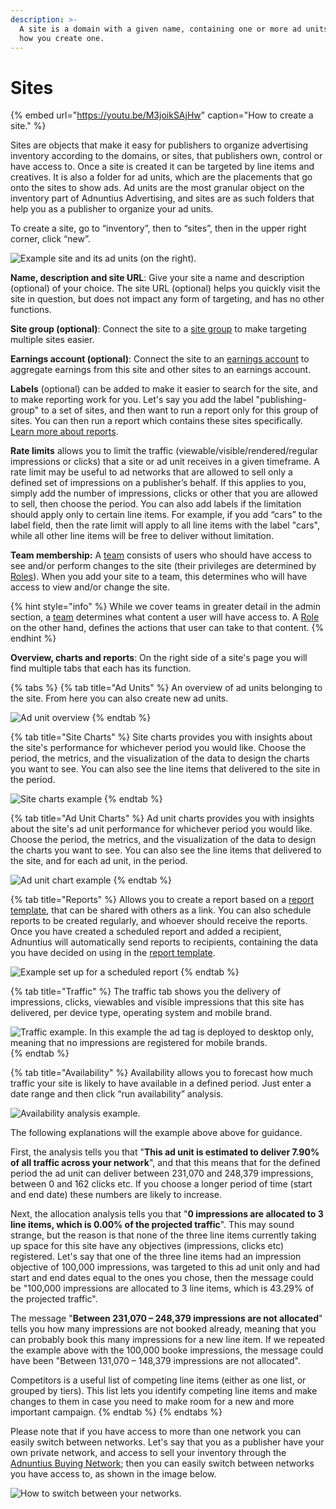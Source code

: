 ```yaml
---
description: >-
  A site is a domain with a given name, containing one or more ad units. Here is
  how you create one.
---
```


# Sites

{% embed url="https://youtu.be/M3joikSAjHw" caption="How to create a site." %}

Sites are objects that make it easy for publishers to organize advertising inventory according to the domains, or sites, that publishers own, control or have access to. Once a site is created it can be targeted by line items and creatives. It is also a folder for ad units, which are the placements that go onto the sites to show ads. Ad units are the most granular object on the inventory part of Adnuntius Advertising, and sites are as such folders that help you as a publisher to organize your ad units.

To create a site, go to “inventory”, then to “sites”, then in the upper right corner, click “new”.

![Example site and its ad units \(on the right\).](../../../.gitbook/assets/201811-advertising-site.png)

**Name, description and site URL**: Give your site a name and description \(optional\) of your choice. The site URL \(optional\) helps you quickly visit the site in question, but does not impact any form of targeting, and has no other functions.

**Site group \(optional\)**: Connect the site to a [site group](site-groups.md) to make targeting multiple sites easier. 

**Earnings account \(optional\)**: Connect the site to an [earnings account](earnings-accounts.md) to aggregate earnings from this site and other sites to an earnings account. 

**Labels** \(optional\) can be added to make it easier to search for the site, and to make reporting work for you. Let's say you add the label "publishing-group" to a set of sites, and then want to run a report only for this group of sites. You can then run a report which contains these sites specifically. [Learn more about reports](../reports/publishing-queries.md).

**Rate limits** allows you to limit the traffic \(viewable/visible/rendered/regular impressions or clicks\) that a site or ad unit receives in a given timeframe. A rate limit may be useful to ad networks that are allowed to sell only a defined set of impressions on a publisher’s behalf. If this applies to you, simply add the number of impressions, clicks or other that you are allowed to sell, then choose the period. You can also add labels if the limitation should apply only to certain line items. For example, if you add “cars” to the label field, then the rate limit will apply to all line items with the label "cars", while all other line items will be free to deliver without limitation.  

**Team membership:**  A [team](../admin/users-teams-and-roles.md) consists of users who should have access to see and/or perform changes to the site \(their privileges are determined by [Roles](../admin/users-teams-and-roles.md)\). When you add your site to a team, this determines who will have access to view and/or change the site.

{% hint style="info" %}
While we cover teams in greater detail in the admin section, a [team](../admin/users-teams-and-roles.md) determines what content a user will have access to. A [Role ](../admin/users-teams-and-roles.md)on the other hand, defines the actions that user can take to that content. 
{% endhint %}

**Overview, charts and reports**: On the right side of a site's page you will find multiple tabs that each has its function. 

{% tabs %}
{% tab title="Ad Units" %}
An overview of ad units belonging to the site. From here you can also create new ad units. 

![Ad unit overview](../../../.gitbook/assets/201811-inventory-site-ad-unit-overview.png)
{% endtab %}

{% tab title="Site Charts" %}
Site charts provides you with insights about the site's performance for whichever period you would like. Choose the period, the metrics, and the visualization of the data to design the charts you want to see. You can also see the line items that delivered to the site in the period. 

![Site charts example](../../../.gitbook/assets/201811-inventory-site-site-charts.png)
{% endtab %}

{% tab title="Ad Unit Charts" %}
Ad unit charts provides you with insights about the site's ad unit performance for whichever period you would like. Choose the period, the metrics, and the visualization of the data to design the charts you want to see. You can also see the line items that delivered to the site, and for each ad unit, in the period.

![Ad unit chart example](../../../.gitbook/assets/201811-inventory-site-ad-unit-charts.png)
{% endtab %}

{% tab title="Reports" %}
Allows you to create a report based on a [report template](../reports/reports-templates-and-schedules.md), that can be shared with others as a link. You can also schedule reports to be created regularly, and whoever should receive the reports. Once you have created a scheduled report and added a recipient, Adnuntius will automatically send reports to recipients, containing the data you have decided on using in the [report template](../reports/reports-templates-and-schedules.md). 

![Example set up for a scheduled report](../../../.gitbook/assets/201811-inventory-site-report-scheduler.png)
{% endtab %}

{% tab title="Traffic" %}
The traffic tab shows you the delivery of impressions, clicks, viewables and visible impressions that this site has delivered, per device type, operating system and mobile brand. 

![Traffic example. In this example the ad tag is deployed to desktop only, meaning that no impressions are registered for mobile brands.](../../../.gitbook/assets/202003-ad-units-traffic-tab.png)
{% endtab %}

{% tab title="Availability" %}
Availability allows you to forecast how much traffic your site is likely to have available in a defined period. Just enter a date range and then click “run availability” analysis. 

![Availability analysis example. ](../../../.gitbook/assets/202003-ad-units-availability-tab.png)

The following explanations will the example above above for guidance. 

First, the analysis tells you that "**This ad unit is estimated to deliver 7.90% of all traffic across your network**", and that this means that for the defined period the ad unit can deliver between 231,070 and 248,379 impressions, between 0 and 162 clicks etc. If you choose a longer period of time \(start and end date\) these numbers are likely to increase. 

Next, the allocation analysis tells you that "**0 impressions are allocated to 3 line items, which is 0.00% of the projected traffic**". This may sound strange, but the reason is that none of the three line items currently taking up space for this site have any objectives \(impressions, clicks etc\) registered. Let's say that one of the three line items had an impression objective of 100,000 impressions, was targeted to this ad unit only and had start and end dates equal to the ones you chose, then the message could be "100,000 impressions are allocated to 3 line items, which is 43.29% of the projected traffic".

The message "**Between 231,070 – 248,379 impressions are not allocated**" tells you how many impressions are not booked already, meaning that you can probably book this many impressions for a new line item. If we repeated the example above with the 100,000 booke impressions, the message could have been "Between 131,070 – 148,379 impressions are not allocated". 

Competitors is a useful list of competing line items \(either as one list, or grouped by tiers\). This list lets you identify competing line items and make changes to them in case you need to make room for a new and more important campaign.
{% endtab %}
{% endtabs %}

Please note that if you have access to more than one network you can easily switch between networks. Let's say that you as a publisher have your own private network, and access to sell your inventory through the [Adnuntius Buying Network](../../../onboarding-guides/adnuntius-buying-network/); then you can easily switch between networks you have access to, as shown in the image below. 

![How to switch between your networks.](../../../.gitbook/assets/202003-switching-networks.gif)

